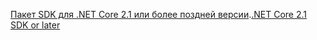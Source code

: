 <span data-ttu-id="0df77-101">[Пакет SDK для .NET Core 2.1 или более поздней версии](https://dotnet.microsoft.com/download/dotnet-core).</span><span class="sxs-lookup"><span data-stu-id="0df77-101">[.NET Core 2.1 SDK or later](https://dotnet.microsoft.com/download/dotnet-core)</span></span>
